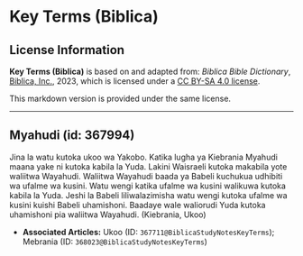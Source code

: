 # Key Terms (Biblica)

## License Information

**Key Terms (Biblica)** is based on and adapted from: _Biblica Bible Dictionary_, [Biblica, Inc.](https://www.biblica.com/), 2023, which is licensed under a [CC BY-SA 4.0 license](https://creativecommons.org/licenses/by-sa/4.0/legalcode.en).

This markdown version is provided under the same license.



--------------------------------

## Myahudi (id: 367994)

Jina la watu kutoka ukoo wa Yakobo. Katika lugha ya Kiebrania Myahudi maana yake ni kutoka kabila la Yuda. Lakini Waisraeli kutoka makabila yote waliitwa Wayahudi. Waliitwa Wayahudi baada ya Babeli kuchukua udhibiti wa ufalme wa kusini. Watu wengi katika ufalme wa kusini walikuwa kutoka kabila la Yuda. Jeshi la Babeli liliwalazimisha watu wengi kutoka ufalme wa kusini kuishi Babeli uhamishoni. Baadaye wale waliorudi Yuda kutoka uhamishoni pia waliitwa Wayahudi. (Kiebrania, Ukoo)

* **Associated Articles:** Ukoo (ID: `367711@BiblicaStudyNotesKeyTerms`); Mebrania (ID: `368023@BiblicaStudyNotesKeyTerms`)

